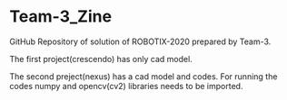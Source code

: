 # Team-3_Zine
GitHub Repository of solution of ROBOTIX-2020 prepared by Team-3.

The first project(crescendo) has only cad model.

The second preject(nexus) has a cad model and codes. For running the codes numpy and opencv(cv2) libraries needs to be imported.
